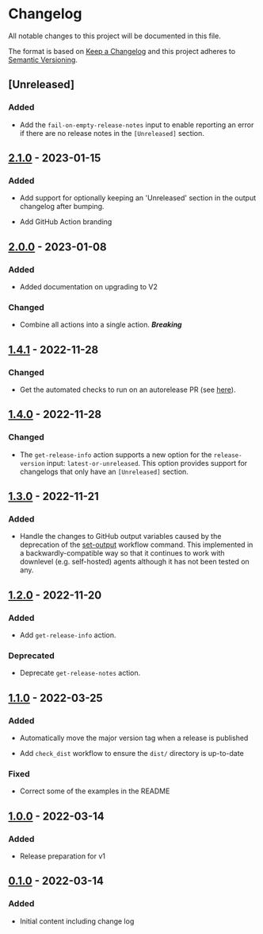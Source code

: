 # Changelog

All notable changes to this project will be documented in this file.

The format is based on [Keep a Changelog](http://keepachangelog.com/)
and this project adheres to [Semantic Versioning](http://semver.org/).

## [Unreleased]

### Added

- Add the `fail-on-empty-release-notes` input to enable reporting an error if there are no release notes in the
  `[Unreleased]` section.

## [2.1.0] - 2023-01-15

### Added

- Add support for optionally keeping an 'Unreleased' section in the output changelog after bumping.

- Add GitHub Action branding

## [2.0.0] - 2023-01-08

### Added

- Added documentation on upgrading to V2

### Changed

- Combine all actions into a single action. ***Breaking***

## [1.4.1] - 2022-11-28

### Changed

- Get the automated checks to run on an autorelease PR (see
  [here](https://github.com/release-flow/keep-a-changelog-action/pull/31)).

## [1.4.0] - 2022-11-28

### Changed

- The `get-release-info` action supports a new option for the `release-version` input: `latest-or-unreleased`. This
  option provides support for changelogs that only have an `[Unreleased]` section.

## [1.3.0] - 2022-11-21

### Added

- Handle the changes to GitHub output variables caused by the deprecation of the
  [set-output](https://github.blog/changelog/2022-10-11-github-actions-deprecating-save-state-and-set-output-commands/)
  workflow command. This implemented in a backwardly-compatible way so that it continues to work with downlevel (e.g.
  self-hosted) agents although it has not been tested on any.

## [1.2.0] - 2022-11-20

### Added

- Add `get-release-info` action.

### Deprecated

- Deprecate `get-release-notes` action.

## [1.1.0] - 2022-03-25

### Added

- Automatically move the major version tag when a release is published

- Add `check_dist` workflow to ensure the `dist/` directory is up-to-date

### Fixed

- Correct some of the examples in the README

## [1.0.0] - 2022-03-14

### Added

- Release preparation for v1

## [0.1.0] - 2022-03-14

### Added

- Initial content including change log

[2.1.0]: https://github.com/release-flow/keep-a-changelog-action/compare/v2.0.0...v2.1.0

[2.0.0]: https://github.com/release-flow/keep-a-changelog-action/compare/v1.4.1...v2.0.0

[1.4.1]: https://github.com/release-flow/keep-a-changelog-action/compare/v1.4.0...v1.4.1

[1.4.0]: https://github.com/release-flow/keep-a-changelog-action/compare/v1.3.0...v1.4.0

[1.3.0]: https://github.com/release-flow/keep-a-changelog-action/compare/v1.2.0...v1.3.0

[1.2.0]: https://github.com/release-flow/keep-a-changelog-action/compare/v1.1.0...v1.2.0

[1.1.0]: https://github.com/release-flow/keep-a-changelog-action/compare/v1.0.0...v1.1.0

[1.0.0]: https://github.com/release-flow/keep-a-changelog-action/compare/v0.1.0...v1.0.0

[0.1.0]: https://github.com/release-flow/keep-a-changelog-action/releases/tag/v0.1.0
